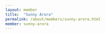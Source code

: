 ```yaml
---
layout: member
title:  "Sunny Arora"
permalink: /about/members/sunny-arora.html
member: sunny-arora
---
```


